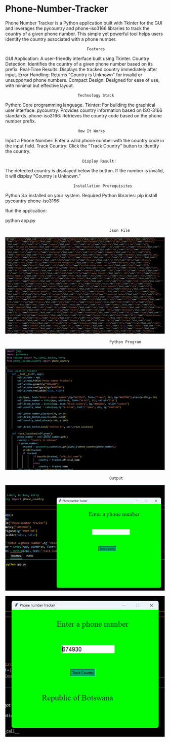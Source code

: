 # Phone-Number-Tracker
Phone Number Tracker is a Python application built with Tkinter for the GUI and leverages the pycountry and phone-iso3166 libraries to track the country of a given phone number. This simple yet powerful tool helps users identify the country associated with a phone number.

                                        Features

GUI Application: A user-friendly interface built using Tkinter.
Country Detection: Identifies the country of a given phone number based on its prefix.
Real-Time Results: Displays the tracked country immediately after input.
Error Handling: Returns "Country is Unknown" for invalid or unsupported phone numbers.
Compact Design: Designed for ease of use, with minimal but effective layout.
                                    
                                    Technology Stack

Python: Core programming language.
Tkinter: For building the graphical user interface.
pycountry: Provides country information based on ISO-3166 standards.
phone-iso3166: Retrieves the country code based on the phone number prefix.
                                      
                                    How It Works

Input a Phone Number:
Enter a valid phone number with the country code in the input field.
Track Country:
Click the "Track Country" button to identify the country.

                                      Display Result:
The detected country is displayed below the button. If the number is invalid, it will display "Country is Unknown."
                                  
                                  Installation Prerequisites
                                  
Python 3.x installed on your system.
Required Python libraries:
pip install pycountry phone-iso3166  

Run the application:

python app.py 

                                                  Json File 
                                                  
![image alt](https://github.com/Jayanthk2005/Phone-Number-Tracker/blob/70624d6837924b8be0e8f0e95c4076bbce8b279a/screenshot/Screenshot%202025-01-24%20200035.png)

                                                  Python Program
                                                  
![image alt](https://github.com/Jayanthk2005/Phone-Number-Tracker/blob/70624d6837924b8be0e8f0e95c4076bbce8b279a/screenshot/Screenshot%202025-01-24%20200049.png)

                                                  Output
                                                  
![image alt](https://github.com/Jayanthk2005/Phone-Number-Tracker/blob/70624d6837924b8be0e8f0e95c4076bbce8b279a/screenshot/Screenshot%202025-01-24%20200124.png)


![image alt](https://github.com/Jayanthk2005/Phone-Number-Tracker/blob/70624d6837924b8be0e8f0e95c4076bbce8b279a/screenshot/Screenshot%202025-01-24%20200225.png)
